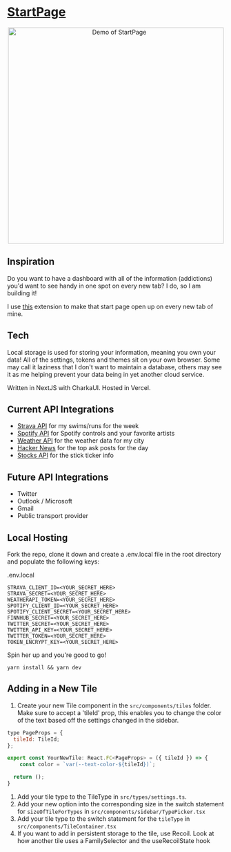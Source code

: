 # [StartPage](https://startpage.allistergrange.com/)

<p align="center">
  <img src="public/demo.gif" alt="Demo of StartPage" width="500"/>
</p>

## Inspiration

Do you want to have a dashboard with all of the information (addictions) you'd want to see handy in one spot on every new tab? I do, so I am building it!

I use [this](https://chrome.google.com/webstore/detail/custom-new-tab-url/mmjbdbjnoablegbkcklggeknkfcjkjia?hl=en) extension to make that start page open up on every new tab of mine.

## Tech

Local storage is used for storing your information, meaning you own your data! All of the settings, tokens and themes sit on your own browser. Some may call it laziness that I don't want to maintain a database, others may see it as me helping prevent your data being in yet another cloud service. 

Written in NextJS with CharkaUI. Hosted in Vercel.

## Current API Integrations

- [Strava API](https://developers.strava.com/docs/reference/) for my swims/runs for the week
- [Spotify API](https://developer.spotify.com/documentation/web-api/) for Spotify controls and your favorite artists
- [Weather API](https://www.weatherapi.com/) for the weather data for my city
- [Hacker News](https://hackernews.api-docs.io/) for the top ask posts for the day
- [Stocks API](https://finnhub.io/docs/api) for the stick ticker info

## Future API Integrations

- Twitter
- Outlook / Microsoft
- Gmail
- Public transport provider

## Local Hosting

Fork the repo, clone it down and create a .env.local file in the root directory and populate the following keys:

.env.local
```
STRAVA_CLIENT_ID=<YOUR_SECRET_HERE>
STRAVA_SECRET=<YOUR_SECRET_HERE>
WEATHERAPI_TOKEN=<YOUR_SECRET_HERE>
SPOTIFY_CLIENT_ID=<YOUR_SECRET_HERE>
SPOTIFY_CLIENT_SECRET=<YOUR_SECRET_HERE>
FINNHUB_SECRET=<YOUR_SECRET_HERE>
TWITTER_SECRET=<YOUR_SECRET_HERE>
TWITTER_API_KEY=<YOUR_SECRET_HERE>
TWITTER_TOKEN=<YOUR_SECRET_HERE>
TOKEN_ENCRYPT_KEY=<YOUR_SECRET_HERE>
```

Spin her up and you're good to go!

```
yarn install && yarn dev
```

## Adding in a New Tile

1) Create your new Tile component in the ```src/components/tiles``` folder. Make sure to accept a 'tileId' prop, this enables you to change the color of the text based off the settings changed in the sidebar.

```js
type PageProps = {
  tileId: TileId;
};

export const YourNewTile: React.FC<PageProps> = ({ tileId }) => {
    const color = `var(--text-color-${tileId})`;

  return ();
}
```

1) Add your tile type to the TileType in ```src/types/settings.ts```.
2) Add your new option into the corresponding size in the switch statement for ```sizeOfTileForTypes``` in ```src/components/sidebar/TypePicker.tsx```
3) Add your tile type to the switch statement for the ```tileType``` in ```src/components/TileContainer.tsx```
4) If you want to add in persistent storage to the tile, use Recoil. Look at how another tile uses a FamilySelector and the useRecoilState hook